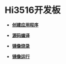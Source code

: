 # Hi3516开发板<a name="ZH-CN_TOPIC_0000001188686298"></a>

-   **[创建应用程序](quickstart-standard-running-hi3516-create.md)**  

-   **[源码编译](quickstart-standard-running-hi3516-build.md)**  

-   **[镜像烧录](quickstart-standard-running-hi3516-burn.md)**  

-   **[镜像运行](quickstart-standard-running-hi3516-run.md)**  


